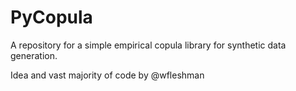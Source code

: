 # PyCopula
A repository for a simple empirical copula library for synthetic data generation.

Idea and vast majority of code by @wfleshman
